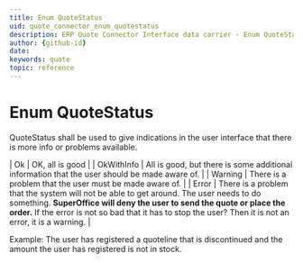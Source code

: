 ```yaml
---
title: Enum QuoteStatus
uid: quote_connector_enum_quotestatus
description: ERP Quote Connector Interface data carrier - Enum QuoteStatus
author: {github-id}
date:
keywords: quote
topic: reference
---
```


# Enum QuoteStatus

QuoteStatus shall be used to give indications in the user interface that there is more info or problems available.

| Ok | OK, all is good |
| OkWithInfo | All is good, but there is some additional information that the user should be made aware of. |
| Warning | There is a problem that the user must be made aware of. |
| Error | There is a problem that the system will not be able to get around. The user needs to do something. **SuperOffice will deny the user to send the quote or place the order.** If the error is not so bad that it has to stop the user? Then it is not an error, it is a warning. |

Example: The user has registered a quoteline that is discontinued and the amount the user has registered is not in stock.
